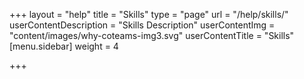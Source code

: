 +++
layout = "help"
title = "Skills"
type = "page"
url = "/help/skills/"
userContentDescription = "Skills Description"
userContentImg = "content/images/why-coteams-img3.svg"
userContentTitle = "Skills"
[menu.sidebar]
weight = 4

+++
